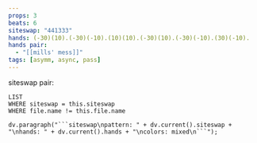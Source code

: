 ```yaml
---
props: 3
beats: 6
siteswap: "441333"
hands: (-30)(10).(-30)(-10).(10)(10).(-30)(10).(-30)(-10).(30)(-10).
hands pair:
  - "[[mills' mess]]"
tags: [asymm, async, pass]
---
```


siteswap pair:
```dataview
LIST
WHERE siteswap = this.siteswap
WHERE file.name != this.file.name
```
```dataviewjs
dv.paragraph("```siteswap\npattern: " + dv.current().siteswap + "\nhands: " + dv.current().hands + "\ncolors: mixed\n```");
```
